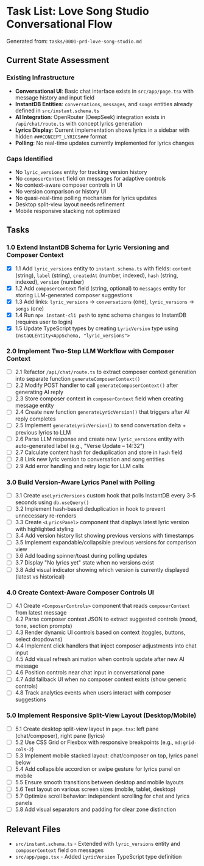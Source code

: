 # Task List: Love Song Studio Conversational Flow

Generated from: `tasks/0001-prd-love-song-studio.md`

## Current State Assessment

### Existing Infrastructure
- **Conversational UI**: Basic chat interface exists in `src/app/page.tsx` with message history and input field
- **InstantDB Entities**: `conversations`, `messages`, and `songs` entities already defined in `src/instant.schema.ts`
- **AI Integration**: OpenRouter (DeepSeek) integration exists in `/api/chat/route.ts` with concept lyrics generation
- **Lyrics Display**: Current implementation shows lyrics in a sidebar with hidden `###CONCEPT_LYRICS###` format
- **Polling**: No real-time updates currently implemented for lyrics changes

### Gaps Identified
- No `lyric_versions` entity for tracking version history
- No `composerContext` field on messages for adaptive controls
- No context-aware composer controls in UI
- No version comparison or history UI
- No quasi-real-time polling mechanism for lyrics updates
- Desktop split-view layout needs refinement
- Mobile responsive stacking not optimized

## Tasks

### 1.0 Extend InstantDB Schema for Lyric Versioning and Composer Context
- [x] 1.1 Add `lyric_versions` entity to `instant.schema.ts` with fields: `content` (string), `label` (string), `createdAt` (number, indexed), `hash` (string, indexed), `version` (number)
- [x] 1.2 Add `composerContext` field (string, optional) to `messages` entity for storing LLM-generated composer suggestions
- [x] 1.3 Add links: `lyric_versions` → `conversations` (one), `lyric_versions` → `songs` (one)
- [x] 1.4 Run `npx instant-cli push` to sync schema changes to InstantDB (requires user to login)
- [x] 1.5 Update TypeScript types by creating `LyricVersion` type using `InstaQLEntity<AppSchema, "lyric_versions">`

### 2.0 Implement Two-Step LLM Workflow with Composer Context
- [ ] 2.1 Refactor `/api/chat/route.ts` to extract composer context generation into separate function `generateComposerContext()`
- [ ] 2.2 Modify POST handler to call `generateComposerContext()` after generating AI reply
- [ ] 2.3 Store composer context in `composerContext` field when creating message entity
- [ ] 2.4 Create new function `generateLyricVersion()` that triggers after AI reply completes
- [ ] 2.5 Implement `generateLyricVersion()` to send conversation delta + previous lyrics to LLM
- [ ] 2.6 Parse LLM response and create new `lyric_versions` entity with auto-generated label (e.g., "Verse Update – 14:32")
- [ ] 2.7 Calculate content hash for deduplication and store in `hash` field
- [ ] 2.8 Link new lyric version to conversation and song entities
- [ ] 2.9 Add error handling and retry logic for LLM calls

### 3.0 Build Version-Aware Lyrics Panel with Polling
- [ ] 3.1 Create `useLyricVersions` custom hook that polls InstantDB every 3-5 seconds using `db.useQuery()`
- [ ] 3.2 Implement hash-based deduplication in hook to prevent unnecessary re-renders
- [ ] 3.3 Create `<LyricsPanel>` component that displays latest lyric version with highlighted styling
- [ ] 3.4 Add version history list showing previous versions with timestamps
- [ ] 3.5 Implement expandable/collapsible previous versions for comparison view
- [ ] 3.6 Add loading spinner/toast during polling updates
- [ ] 3.7 Display "No lyrics yet" state when no versions exist
- [ ] 3.8 Add visual indicator showing which version is currently displayed (latest vs historical)

### 4.0 Create Context-Aware Composer Controls UI
- [ ] 4.1 Create `<ComposerControls>` component that reads `composerContext` from latest message
- [ ] 4.2 Parse composer context JSON to extract suggested controls (mood, tone, section prompts)
- [ ] 4.3 Render dynamic UI controls based on context (toggles, buttons, select dropdowns)
- [ ] 4.4 Implement click handlers that inject composer adjustments into chat input
- [ ] 4.5 Add visual refresh animation when controls update after new AI message
- [ ] 4.6 Position controls near chat input in conversational pane
- [ ] 4.7 Add fallback UI when no composer context exists (show generic controls)
- [ ] 4.8 Track analytics events when users interact with composer suggestions

### 5.0 Implement Responsive Split-View Layout (Desktop/Mobile)
- [ ] 5.1 Create desktop split-view layout in `page.tsx`: left pane (chat/composer), right pane (lyrics)
- [ ] 5.2 Use CSS Grid or Flexbox with responsive breakpoints (e.g., `md:grid-cols-2`)
- [ ] 5.3 Implement mobile stacked layout: chat/composer on top, lyrics panel below
- [ ] 5.4 Add collapsible accordion or swipe gesture for lyrics panel on mobile
- [ ] 5.5 Ensure smooth transitions between desktop and mobile layouts
- [ ] 5.6 Test layout on various screen sizes (mobile, tablet, desktop)
- [ ] 5.7 Optimize scroll behavior: independent scrolling for chat and lyrics panels
- [ ] 5.8 Add visual separators and padding for clear zone distinction

## Relevant Files

- `src/instant.schema.ts` - Extended with `lyric_versions` entity and `composerContext` field on messages
- `src/app/page.tsx` - Added `LyricVersion` TypeScript type definition
